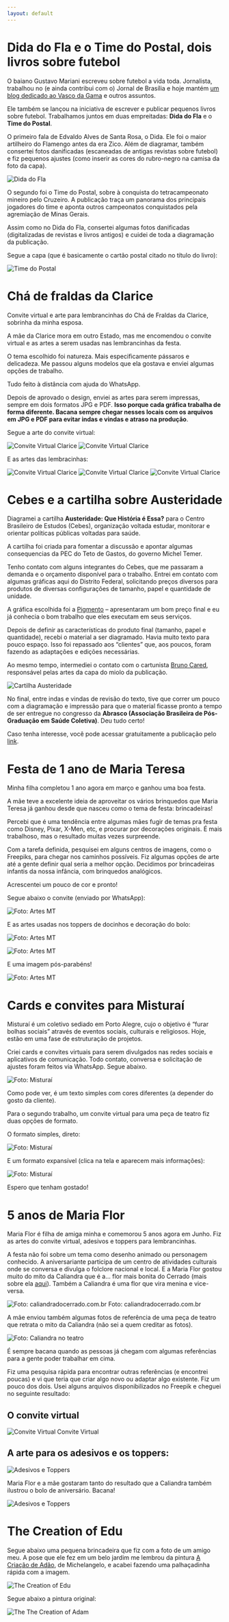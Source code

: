 ```yaml
---
layout: default
---
```

# Dida do Fla e o Time do Postal, dois livros sobre futebol

O baiano Gustavo Mariani escreveu sobre futebol a vida toda. Jornalista, trabalhou no (e ainda contribui com o) Jornal de Brasília e hoje mantém [um blog dedicado ao Vasco da Gama](http://kikedabola.blogspot.com/) e outros assuntos.

Ele também se lançou na iniciativa de escrever e publicar pequenos livros sobre futebol. Trabalhamos juntos em duas empreitadas: **Dida do Fla** e o **Time do Postal**.

O primeiro fala de Edvaldo Alves de Santa Rosa, o Dida. Ele foi o maior artilheiro do Flamengo antes da era Zico. Além de diagramar, também consertei fotos danificadas (escaneadas de antigas revistas sobre futebol) e fiz pequenos ajustes (como inserir as cores do rubro-negro na camisa da foto da capa).

![Dida do Fla](http://impressinhos.com.br/wp-content/uploads/2019/08/Dida-do-Fla-capa.jpg)

O segundo foi o Time do Postal, sobre à conquista do tetracampeonato mineiro pelo Cruzeiro. A publicação traça um panorama dos principais jogadores do time e aponta outros campeonatos conquistados pela agremiação de Minas Gerais.

Assim como no Dida do Fla, consertei algumas fotos danificadas (digitalizadas de revistas e livros antigos) e cuidei de toda a diagramação da publicação.

Segue a capa (que é basicamente o cartão postal citado no título do livro):

![Time do Postal](http://impressinhos.com.br/wp-content/uploads/2019/08/O-Time-do-Postal-livro-final-1-722x1024.png)

# Chá de fraldas da Clarice

Convite virtual e arte para lembrancinhas do Chá de Fraldas da Clarice, sobrinha da minha esposa.

A mãe da Clarice mora em outro Estado, mas me encomendou o convite virtual e as artes a serem usadas nas lembrancinhas da festa.

O tema escolhido foi natureza. Mais especificamente pássaros e delicadeza. Me passou alguns modelos que ela gostava e enviei algumas opções de trabalho.

Tudo feito à distância com ajuda do WhatsApp.

Depois de aprovado o design, enviei as artes para serem impressas, sempre em dois formatos JPG e PDF. **Isso porque cada gráfica trabalha de forma diferente. Bacana sempre chegar nesses locais com os arquivos em JPG e PDF para evitar indas e vindas e atraso na produção**.

Segue a arte do convite virtual:

![Convite Virtual Clarice](http://impressinhos.com.br/wp-content/uploads/2019/08/Clarice-ch%C3%A1-de-beb%C3%AA-convite-virtual-instagram-1-150x150.png)
![Convite Virtual Clarice](http://impressinhos.com.br/wp-content/uploads/2019/08/Clarice-ch%C3%A1-de-beb%C3%AA-convite-virtual-instagram-2-150x150.png)

E as artes das lembracinhas:

![Convite Virtual Clarice](http://impressinhos.com.br/wp-content/uploads/2019/08/Clarice-ch%C3%A1-de-beb%C3%AA-lembracinhas-em-curvas-1-150x150.png)
![Convite Virtual Clarice](http://impressinhos.com.br/wp-content/uploads/2019/08/Clarice-ch%C3%A1-de-beb%C3%AA-lembracinhas-em-curvas-2-150x150.png)
![Convite Virtual Clarice](http://impressinhos.com.br/wp-content/uploads/2019/08/Clarice-ch%C3%A1-de-beb%C3%AA-lembracinhas-em-curvas-3-150x150.png)

# Cebes e a cartilha sobre Austeridade

Diagramei a cartilha **Austeridade: Que História é Essa?** para o Centro Brasileiro de Estudos (Cebes), organização voltada estudar, monitorar e orientar políticas públicas voltadas para saúde.

A cartilha foi criada para fomentar a discussão e apontar algumas consequencias da PEC do Teto de Gastos, do governo Michel Temer.

Tenho contato com alguns integrantes do Cebes, que me passaram a demanda e o orçamento disponível para o trabalho. Entrei em contato com algumas gráficas aqui do Distrito Federal, solicitando preços diversos para produtos de diversas configurações de tamanho, papel e quantidade de unidade.

A gráfica escolhida foi a [Pigmento](http://pigmentografica.com.br/) – apresentaram um bom preço final e eu já conhecia o bom trabalho que eles executam em seus serviços.

Depois de definir as características do produto final (tamanho, papel e quantidade), recebi o material a ser diagramado. Havia muito texto para pouco espaço. Isso foi repassado aos “clientes” que, aos poucos, foram fazendo as adaptações e edições necessárias.

Ao mesmo tempo, intermediei o contato com o cartunista [Bruno Cared](https://www.behance.net/brunocared), responsável pelas artes da capa do miolo da publicação.

![Cartilha Austeridade](http://impressinhos.com.br/wp-content/uploads/2019/08/CartilhaAusteridadeCebes-_F-1-721x1024.png)

No final, entre indas e vindas de revisão do texto, tive que correr um pouco com a diagramação e impressão para que o material ficasse pronto a tempo de ser entregue no congresso da **Abrasco (Associação Brasileira de Pós-Graduação em Saúde Coletiva)**. Deu tudo certo!

Caso tenha interesse, você pode acessar gratuitamente a publicação pelo [link](http://cebes.org.br/biblioteca/austeridade-que-historia-e-essa-como-o-arrocho-pode-afetar-os-nossos-direitos-e-como-enfrenta-lo/).

# Festa de 1 ano de Maria Teresa

Minha filha completou 1 ano agora em março e ganhou uma boa festa.

A mãe teve a excelente ideia de aproveitar os vários brinquedos que Maria Teresa já ganhou desde que nasceu como o tema de festa: brincadeiras!

Percebi que é uma tendência entre algumas mães fugir de temas pra festa como Disney, Pixar, X-Men, etc, e procurar por decorações originais. É mais trabalhoso, mas o resultado muitas vezes surpreende.

Com a tarefa definida, pesquisei em alguns centros de imagens, como o Freepiks, para chegar nos caminhos possíveis. Fiz algumas opções de arte até a gente definir qual seria a melhor opção. Decidimos por brincadeiras infantis da nossa infância, com brinquedos analógicos.

Acrescentei um pouco de cor e pronto!

Segue abaixo o convite (enviado por WhatsApp):

![Foto: Artes MT](http://impressinhos.com.br/wp-content/uploads/2019/08/MT-convite-1024x768.png)

E as artes usadas nos toppers de docinhos e decoração do bolo:

![Foto: Artes MT](http://impressinhos.com.br/wp-content/uploads/2019/08/MT-festa-de-1-ano_adesivos-6x6-cm-instagram-4-300x300.png)

![Foto: Artes MT](http://impressinhos.com.br/wp-content/uploads/2019/08/MT-festa-de-1-ano_adesivos-6x6-cm-instagram-2-300x300.png)

E uma imagem pós-parabéns!

![Foto: Artes MT](http://impressinhos.com.br/wp-content/uploads/2019/08/MT-festa-1-ano-1024x1024.png)

# Cards e convites para Misturaí

Misturaí é um coletivo sediado em Porto Alegre, cujo o objetivo é “furar bolhas sociais” através de eventos sociais, culturais e religiosos. Hoje, estão em uma fase de estruturação de projetos.

Criei cards e convites virtuais para serem divulgados nas redes sociais e aplicativos de comunicação. Todo contato, conversa e solicitação de ajustes foram feitos via WhatsApp. Segue abaixo.

![Foto: Misturaí](http://impressinhos.com.br/wp-content/uploads/2019/08/Mistura%C3%AD-convite-Fase-2-final-1.png)

Como pode ver, é um texto simples com cores diferentes (a depender do gosto da cliente).

Para o segundo trabalho, um convite virtual para uma peça de teatro fiz duas opções de formato.

O formato simples, direto:

![Foto: Misturaí](http://impressinhos.com.br/wp-content/uploads/2019/08/Mistura%C3%AD-convite-Teatro-Para-que-Servem-as-Coisas-menor.png)

E um formato expansível (clica na tela e aparecem mais informações):

![Foto: Misturaí](http://impressinhos.com.br/wp-content/uploads/2019/08/Mistura%C3%AD-convite-Teatro-Para-que-Servem-as-Coisas-474x1024.png)

Espero que tenham gostado!

# 5 anos de Maria Flor

Maria Flor é filha de amiga minha e comemorou 5 anos agora em Junho. Fiz as artes do convite virtual, adesivos e toppers para lembrancinhas.

A festa não foi sobre um tema como desenho animado ou personagem conhecido. A aniversariante participa de um centro de atividades culturais onde se conversa e divulga o folclore nacional e local. E a Maria Flor gostou muito do mito da Caliandra que é a… flor mais bonita do Cerrado (mais sobre ela [aqui](https://seuestrelo.files.wordpress.com/2012/03/mito-parte-ii.pdf)). Também a Caliandra é uma flor que vira menina e vice-versa.

![Foto: caliandradocerrado.com.br](http://impressinhos.com.br/wp-content/uploads/2019/06/caliandra-caliandradocerrado-flor.jpg) Foto: caliandradocerrado.com.br

A mãe enviou também algumas fotos de referência de uma peça de teatro que retrata o mito da Caliandra (não sei a quem creditar as fotos).

![Foto: Caliandra no teatro](http://impressinhos.com.br/wp-content/uploads/2019/06/WhatsApp-Image-2019-05-07-at-5.20.45-PM-150x150.jpeg)

É sempre bacana quando as pessoas já chegam com algumas referências para a gente poder trabalhar em cima.

Fiz uma pesquisa rápida para encontrar outras referências (e encontrei poucas) e vi que teria que criar algo novo ou adaptar algo existente. Fiz um pouco dos dois. Usei alguns arquivos disponibilizados no Freepik e cheguei no seguinte resultado:

## O convite virtual

![Convite Virtual](http://impressinhos.com.br/wp-content/uploads/2019/06/festa-Maria-Flor_caliandra-convite-site-620x438.png) Convite Virtual

## A arte para os adesivos e os toppers:

![Adesivos e Toppers](http://impressinhos.com.br/wp-content/uploads/2019/06/festa-Maria-Flor_caliandra-adesivos-quadrados-01.jpg)

Maria Flor e a mãe gostaram tanto do resultado que a Caliandra também ilustrou o bolo de aniversário. Bacana!

![Adesivos e Toppers](http://impressinhos.com.br/wp-content/uploads/2019/06/WhatsApp-Image-2019-06-28-at-4.28.10-PM1-620x620.jpeg)

# The Creation of Edu

Segue abaixo uma pequena brincadeira que fiz com a foto de um amigo meu. A pose que ele fez em um belo jardim me lembrou da pintura [A Criação de Adão](https://en.wikipedia.org/wiki/The_Creation_of_Adam), de Michelangelo, e acabei fazendo uma palhaçadinha rápida com a imagem.

![The Creation of Edu](http://impressinhos.com.br/wp-content/uploads/2019/05/The-Creation-of-Edu.png)

Segue abaixo a pintura original: 

![The The Creation of Adam](http://impressinhos.com.br/wp-content/uploads/2019/05/1280px-Michelangelo_-_Creation_of_Adam_cropped-620x281.jpg)
